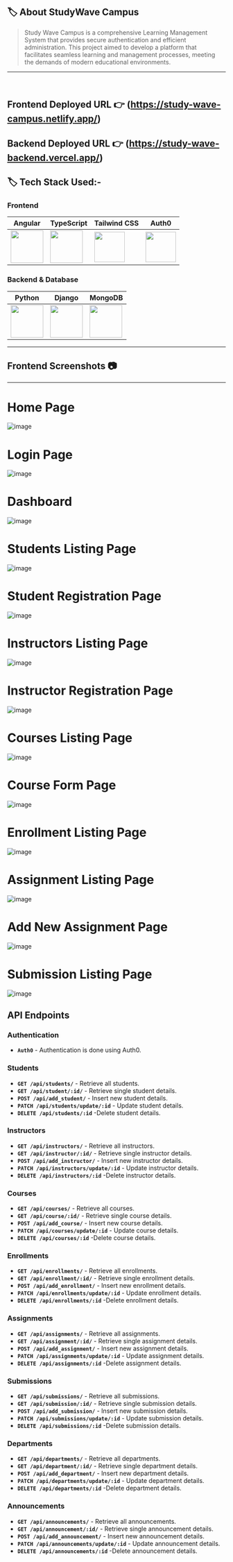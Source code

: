 ## 🏷️ About StudyWave Campus

> Study Wave Campus is a comprehensive Learning Management System that provides secure authentication and efficient administration. This project aimed to develop a platform that facilitates seamless learning and management processes, meeting the demands of modern educational environments.
---

<br/>

## **Frontend Deployed URL** 👉 (https://study-wave-campus.netlify.app/)

## **Backend Deployed URL** 👉 (https://study-wave-backend.vercel.app/)

## 🏷️ Tech Stack Used:-

### Frontend

| Angular                                                                                                                                                                                                                                                                                                                                                      | TypeScript                                                                                                                    | Tailwind CSS                                                                                                                  | Auth0                                                                                                                         |
| ------------------------------------------------------------------------------------------------------------------------------ | ------------------------------------------------------------------------------------------------------------------------------ | ------------------------------------------------------------------------------------------------------------------------------ | ------------------------------------------------------------------------------------------------------------------------------ |
| <img width="75px" src="https://cdn.freebiesupply.com/logos/large/2x/angular-icon-logo-png-transparent.png">  | <img width="75px" src="https://img.icons8.com/fluency/452/typescript--v2.png">  | <img width="70px" src="https://cdn.icon-icons.com/icons2/2107/PNG/512/file_type_tailwind_icon_130128.png"> | <img width="70px" src="https://cdn.icon-icons.com/icons2/2699/PNG/128/auth_logo_icon_169534.png"> |


### Backend & Database

| Python                                                                                                                                                                                                                                                                                                                                                      | Django                                                                                                                            | MongoDB                                                                                                                            |
| ------------------------------------------------------------------------------------------------------------------------------ | ------------------------------------------------------------------------------------------------------------------------------ | ------------------------------------------------------------------------------------------------------------------------------ |
| <img width="75px" src="https://th.bing.com/th/id/R.a81ec894994b107448ec84f07feb0b6f?rik=AGEVK6UyAjUuPQ&riu=http%3a%2f%2fclipart-library.com%2fimages_k%2fpython-logo-transparent%2fpython-logo-transparent-9.png&ehk=CDexlAZjyQXRqtsTUdrBS2HDF%2fTK%2fcsRifoPtWrK2Es%3d&risl=&pid=ImgRaw&r=0">  | <img width="75px" src="https://juststickers.in/wp-content/uploads/2019/07/django-shapecut.png"> | <img width="75px" src="https://img.icons8.com/external-tal-revivo-shadow-tal-revivo/256/external-mongodb-a-cross-platform-document-oriented-database-program-logo-shadow-tal-revivo.png"> |

---
## Frontend Screenshots 📷
---

# Home Page
![image](https://github.com/Ajay84sia/StudyWave_Campus/assets/98752820/eb18fc55-3ef7-454f-8746-df95338b7b0c)

# Login Page
![image](https://github.com/Ajay84sia/StudyWave_Campus/assets/98752820/02a7c667-19ef-4970-8a96-31d1948fd5ce)

# Dashboard
![image](https://github.com/Ajay84sia/StudyWave_Campus/assets/98752820/851dece7-cf64-478e-bbf4-6c438aa93f98)

# Students Listing Page
![image](https://github.com/Ajay84sia/StudyWave_Campus/assets/98752820/554857a6-ad82-4131-9792-2fd3fef38916)

# Student Registration Page
![image](https://github.com/Ajay84sia/StudyWave_Campus/assets/98752820/646ffb4d-5fba-4c7e-8b96-cde5c45c354e)

# Instructors Listing Page
![image](https://github.com/Ajay84sia/StudyWave_Campus/assets/98752820/246eaeac-2288-4d07-b01f-2f92ec84c2e0)

# Instructor Registration Page
![image](https://github.com/Ajay84sia/StudyWave_Campus/assets/98752820/73500525-5754-4fc1-a9d9-91bb6da00bf7)

# Courses Listing Page
![image](https://github.com/Ajay84sia/StudyWave_Campus/assets/98752820/b50eeb25-92c8-4641-9e45-7e1615671422)

# Course Form Page
![image](https://github.com/Ajay84sia/StudyWave_Campus/assets/98752820/a34295b9-6886-48e7-9214-111d4b5ec608)

# Enrollment Listing Page
![image](https://github.com/Ajay84sia/StudyWave_Campus/assets/98752820/cd1e05a5-92fd-4990-ad58-e22e2ee2cef0)

# Assignment Listing Page
![image](https://github.com/Ajay84sia/StudyWave_Campus/assets/98752820/e70c467c-da09-4aa2-b107-dbc1ee2ff84b)

# Add New Assignment Page
![image](https://github.com/Ajay84sia/StudyWave_Campus/assets/98752820/6b9c1afb-0bee-4d2a-a1ab-5fef7697569a)

# Submission Listing Page
![image](https://github.com/Ajay84sia/StudyWave_Campus/assets/98752820/e95f8222-ae88-45d4-afae-d378059c5414)

## **API Endpoints**

### **Authentication**

- **`Auth0`** - Authentication is done using Auth0.

### **Students**

- **`GET /api/students/`** - Retrieve all students.
- **`GET /api/student/:id/`** - Retrieve single student details.
- **`POST /api/add_student/`** - Insert new student details.
- **`PATCH /api/students/update/:id`** - Update student details.
- **`DELETE /api/students/:id`** -Delete student details.

### **Instructors**

- **`GET /api/instructors/`** - Retrieve all instructors.
- **`GET /api/instructor/:id/`** - Retrieve single instructor details.
- **`POST /api/add_instructor/`** - Insert new instructor details.
- **`PATCH /api/instructors/update/:id`** - Update instructor details.
- **`DELETE /api/instructors/:id`** -Delete instructor details.

### **Courses**

- **`GET /api/courses/`** - Retrieve all courses.
- **`GET /api/course/:id/`** - Retrieve single course details.
- **`POST /api/add_course/`** - Insert new course details.
- **`PATCH /api/courses/update/:id`** - Update course details.
- **`DELETE /api/courses/:id`** -Delete course details.

### **Enrollments**

- **`GET /api/enrollments/`** - Retrieve all enrollments.
- **`GET /api/enrollment/:id/`** - Retrieve single enrollment details.
- **`POST /api/add_enrollment/`** - Insert new enrollment details.
- **`PATCH /api/enrollments/update/:id`** - Update enrollment details.
- **`DELETE /api/enrollments/:id`** -Delete enrollment details.

### **Assignments**

- **`GET /api/assignments/`** - Retrieve all assignments.
- **`GET /api/assignment/:id/`** - Retrieve single assignment details.
- **`POST /api/add_assignment/`** - Insert new assignment details.
- **`PATCH /api/assignments/update/:id`** - Update assignment details.
- **`DELETE /api/assignments/:id`** -Delete assignment details.

### **Submissions**

- **`GET /api/submissions/`** - Retrieve all submissions.
- **`GET /api/submission/:id/`** - Retrieve single submission details.
- **`POST /api/add_submission/`** - Insert new submission details.
- **`PATCH /api/submissions/update/:id`** - Update submission details.
- **`DELETE /api/submissions/:id`** -Delete submission details.

### **Departments**

- **`GET /api/departments/`** - Retrieve all departments.
- **`GET /api/department/:id/`** - Retrieve single department details.
- **`POST /api/add_department/`** - Insert new department details.
- **`PATCH /api/departments/update/:id`** - Update department details.
- **`DELETE /api/departments/:id`** -Delete department details.

### **Announcements**

- **`GET /api/announcements/`** - Retrieve all announcements.
- **`GET /api/announcement/:id/`** - Retrieve single announcement details.
- **`POST /api/add_announcement/`** - Insert new announcement details.
- **`PATCH /api/announcements/update/:id`** - Update announcement details.
- **`DELETE /api/announcements/:id`** -Delete announcement details.
